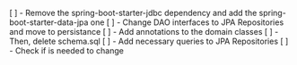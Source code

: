 [ ] - Remove the spring-boot-starter-jdbc dependency and add the spring-boot-starter-data-jpa one 
[ ] - Change DAO interfaces to JPA Repositories and move to persistance
[ ] - Add annotations to the domain classes
[ ] - Then, delete schema.sql
[ ] - Add necessary queries to JPA Repositories
[ ] - Check if is needed to change 
